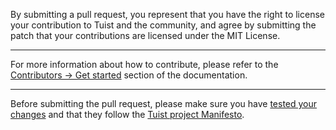 By submitting a pull request, you represent that you have the right to license your contribution to Tuist and the community, and agree by submitting the patch that your contributions are licensed under the MIT License.

---

For more information about how to contribute, please refer to the [Contributors -> Get started](https://docs.next.tuist.io/documentation/tuist/contributing---get-started) section of the documentation.

---

Before submitting the pull request, please make sure you have [tested your changes](https://docs.old.tuist.io/contributors/testing-strategy/) and that they follow the [Tuist project Manifesto](https://docs.tuist.io/documentation/tuist/manifesto).
